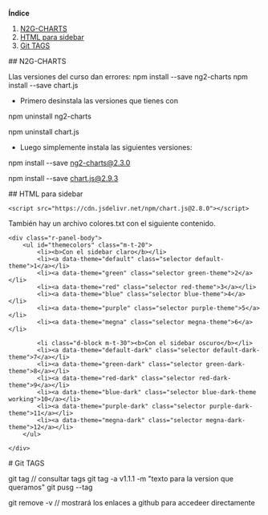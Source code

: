 **Índice**
1. [N2G-CHARTS](#id1)
2. [HTML para sidebar](#id2)
3. [Git TAGS](#id3)
<div id='id1' />
## N2G-CHARTS

Llas versiones del curso dan errores:
npm install --save ng2-charts
npm install --save chart.js


* Primero desinstala las versiones que tienes con

npm uninstall ng2-charts

npm uninstall chart.js


* Luego simplemente instala las siguientes versiones:

npm install --save ng2-charts@2.3.0

npm install --save chart.js@2.9.3

<div id='id2' />
## HTML para sidebar

`<script src="https://cdn.jsdelivr.net/npm/chart.js@2.8.0"></script> `

También hay un archivo colores.txt con el siguiente contenido.

~~~
<div class="r-panel-body">
    <ul id="themecolors" class="m-t-20">
        <li><b>Con el sidebar claro</b></li>
        <li><a data-theme="default" class="selector default-theme">1</a></li>
        <li><a data-theme="green" class="selector green-theme">2</a></li>
        <li><a data-theme="red" class="selector red-theme">3</a></li>
        <li><a data-theme="blue" class="selector blue-theme">4</a></li>
        <li><a data-theme="purple" class="selector purple-theme">5</a></li>
        <li><a data-theme="megna" class="selector megna-theme">6</a></li>
        
        <li class="d-block m-t-30"><b>Con el sidebar oscuro</b></li>
        <li><a data-theme="default-dark" class="selector default-dark-theme">7</a></li>
        <li><a data-theme="green-dark" class="selector green-dark-theme">8</a></li>
        <li><a data-theme="red-dark" class="selector red-dark-theme">9</a></li>
        <li><a data-theme="blue-dark" class="selector blue-dark-theme working">10</a></li>
        <li><a data-theme="purple-dark" class="selector purple-dark-theme">11</a></li>
        <li><a data-theme="megna-dark" class="selector megna-dark-theme">12</a></li>
    </ul>

</div>
~~~

<div id='id3' />
# Git TAGS

git tag     // consultar tags
git tag -a v1.1.1 -m "texto para la version que queramos"
git pusg --tag

git remove -v  // mostrará los enlaces a github para accedeer directamente